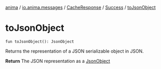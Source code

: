 [anima](../../../index.md) / [io.anima.messages](../../index.md) / [CacheResponse](../index.md) / [Success](index.md) / [toJsonObject](./to-json-object.md)

# toJsonObject

`fun toJsonObject(): JsonObject`

Returns the representation of a JSON serializable object in JSON.

**Return**
The JSON representation as a [JsonObject](#)

